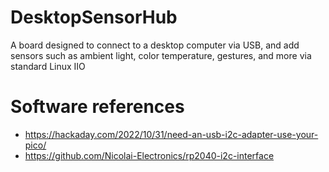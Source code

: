 # DesktopSensorHub
A board designed to connect to a desktop computer via USB, and add sensors such as ambient light, color temperature, gestures, and more via standard Linux IIO

# Software references
- https://hackaday.com/2022/10/31/need-an-usb-i2c-adapter-use-your-pico/
- https://github.com/Nicolai-Electronics/rp2040-i2c-interface
